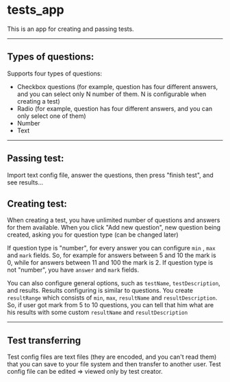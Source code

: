 # tests_app

This is an app for creating and passing tests.

----

## Types of questions:

Supports four types of questions:

- Checkbox questions (for example, question has four different answers, and you can select only N number of them. N is
  configurable when creating a test)
- Radio (for example, question has four different answers, and you can only select one of them)
- Number
- Text

----

## Passing test:

Import text config file, answer the questions, then press "finish test", and see results...

## Creating test:

When creating a test, you have unlimited number of questions and answers for them available.
When you click "Add new question", new question being created, asking you for question type (can be changed later)

If question type is "number", for every answer you can configure `min` , `max`  and `mark` fields. So, for example for
answers between 5 and 10 the mark is 0, while for answers between 11 and 100 the mark is 2.
If question type is not "number", you have `answer` and `mark` fields.

You can also configure general options, such as `testName`, `testDescription`, and results. Results configuring is
similar to questions. You create `resultRange` which consists of `min`, `max`, `resultName` and `resultDescription`.
So, if user got mark from 5 to 10 questions, you can tell that him what are his results with some custom `resultName`
and `resultDescription`

----

## Test transferring

Test config files are text files (they are encoded, and you can't read them)  that you can save to your file system and
then transfer to another user. Test config file can be edited => viewed only by test creator.

